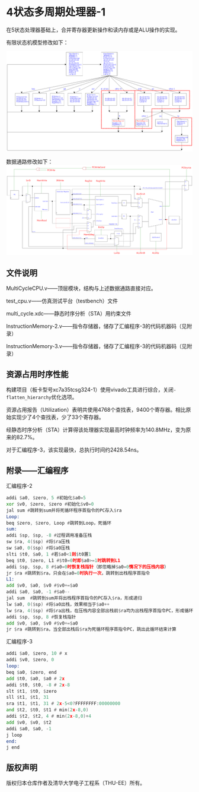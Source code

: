 # 4状态多周期处理器-1

在5状态处理器基础上，合并寄存器更新操作和读内存或是ALU操作的实现。

有限状态机模型修改如下：

![FSM](./pic/extra1_fsm.png)

数据通路修改如下：
![datapath](./pic/extra1_datapath.png)

## 文件说明

MultiCycleCPU.v——顶层模块，结构与上述数据通路直接对应。

test_cpu.v——仿真测试平台（testbench）文件

multi_cycle.xdc——静态时序分析（STA）用约束文件

InstructionMemory-2.v——指令存储器，储存了汇编程序-3的代码机器码（见附录）

InstructionMemory-3.v——指令存储器，储存了汇编程序-3的代码机器码（见附录）

## 资源占用时序性能

构建项目（板卡型号xc7a35tcsg324-1）使用vivado工具进行综合，关闭`-flatten_hierarchy`优化选项。

资源占用报告（Utilization）表明共使用4768个查找表，9400个寄存器。相比原始实现少了4个查找表，少了33个寄存器。

经静态时序分析（STA）计算得该处理器实现最高时钟频率为140.8MHz，变为原来的82.7%。

对于汇编程序-3，该实现最快，总执行时间约2428.54ns。

## 附录——汇编程序

汇编程序-2

```asm
addi $a0, $zero, 5 #初始化$a0=5
xor $v0, $zero, $zero #初始化$v0=0
jal sum #跳转到sum并将死循环程序首指令的PC存入$ra
Loop:
beq $zero, $zero, Loop #跳转到Loop，死循环
sum:
addi $sp, $sp, -8 #过程调用准备压栈
sw $ra, 4($sp) #将$ra压栈
sw $a0, 0($sp) #将$a0压栈
slti $t0, $a0, 1 #若$a0<1则$t0置1
beq $t0, $zero, L1 #$t0=0时即$a0>=1时跳转到L1
addi $sp, $sp, 8 #$a0=0时恢复栈指针（即忽略掉$a0=0情况下的压栈内容）
jr $ra #跳转到$ra，只会在$a0=0时执行一次，跳转到出栈程序首指令
L1:
add $v0, $a0, $v0 #$v0+=$a0
addi $a0, $a0, -1 #$a0--
jal sum  #跳转到sum并将出栈程序首指令的PC存入$ra，形成递归
lw $a0, 0($sp) #将$a0出栈，效果相当于$a0++
lw $ra, 4($sp) #将$ra出栈，在压栈内容全部出栈前$ra均为出栈程序首指令PC，形成循环
addi $sp, $sp, 8 #恢复栈指针
add $v0, $a0, $v0 #$v0+=$a0
jr $ra #跳转到$ra，当全部出栈后$ra为死循环程序首指令PC，跳出此循环结束计算
```

汇编程序-3

```asm
addi $a0, $zero, 10 # x
addi $v0, $zero, 0
loop:
beq $a0, $zero, end
add $t0, $a0, $a0 # 2x
addi $t0, $t0, -8 # 2x-8
slt $t1, $t0, $zero 
sll $t1, $t1, 31
sra $t1, $t1, 31 # 2x-5<0?FFFFFFFF:00000000
and $t2, $t0, $t1 # min(2x-8,0)
addi $t2, $t2, 4 # min(2x-8,0)+4
add $v0, $v0, $t2
addi $a0, $a0, -1
j loop
end:
j end
```

## 版权声明

版权归本仓库作者及清华大学电子工程系（THU-EE）所有。